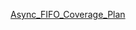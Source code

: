 [Async_FIFO_Coverage_Plan](https://docs.google.com/spreadsheets/d/13n_jXO4R42vS6skDMYdnwWZ1rU4DHtmCiyduO7Nio4U/edit?usp=sharing)
